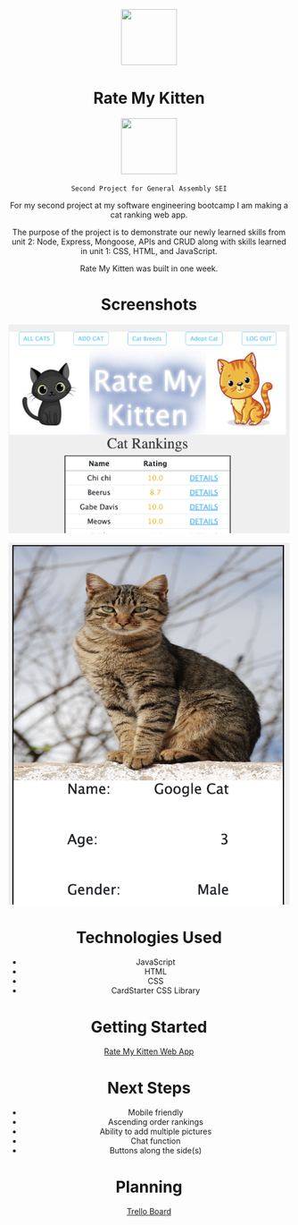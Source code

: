 <div align="center">
  <a href="https://github.com/davebenner14/Rate-My-Kitten/blob/main/Assets/Screenshot%202023-01-26%20at%209.45.50%20PM.png">
    <img src="images/logo.png" width="100" height="100">
  </a>

<h1 align="center">Rate My Kitten</h1>

<div align="center">
  <a href="https://github.com/davebenner14/Rate-My-Kitten/blob/main/Assets/Screenshot%202023-01-26%20at%209.46.05%20PM.png">
    <img src="images/logo.png" width="100" height="100">
  </a>
  </div>

    Second Project for General Assembly SEI

For my second project at my software engineering bootcamp I am making a cat ranking web app.

The purpose of the project is to demonstrate our newly learned skills from unit 2: Node, Express, Mongoose, APIs and CRUD along with skills learned in unit 1: CSS, HTML, and JavaScript.

Rate My Kitten was built in one week.

# Screenshots

<p align="center""><img src="https://github.com/davebenner14/Rate-My-Kitten/blob/main/Assets/Screenshot%202023-01-26%20at%209.33.59%20PM.png"></p>
<p align="center"><img src="https://github.com/davebenner14/Rate-My-Kitten/blob/main/Assets/Screenshot%202023-01-26%20at%209.34.59%20PM.png"></p>

# Technologies Used

- JavaScript
- HTML
- CSS
- CardStarter CSS Library

# Getting Started

[Rate My Kitten Web App](https://rate-my-kitten.herokuapp.com/kittens)

# Next Steps

- Mobile friendly
- Ascending order rankings
- Ability to add multiple pictures
- Chat function
- Buttons along the side(s)

# Planning

[Trello Board](https://trello.com/b/rgy8LxJr/rate-my-kitten)
